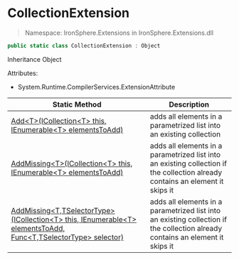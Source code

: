 ﻿


# CollectionExtension

> Namespace: IronSphere.Extensions in  IronSphere.Extensions.dll

```csharp
public static class CollectionExtension : Object
```

Inheritance Object
    
Attributes:        
* System.Runtime.CompilerServices.ExtensionAttribute

| Static Method | Description |
| --- | --- |
| [Add&lt;T&gt;(ICollection&lt;T&gt; this, IEnumerable&lt;T&gt; elementsToAdd)](CollectionExtension.Add-T-(ICollection-T-,IEnumerable-T-)) | adds all elements in a parametrized list into an existing collection |
| [AddMissing&lt;T&gt;(ICollection&lt;T&gt; this, IEnumerable&lt;T&gt; elementsToAdd)](CollectionExtension.AddMissing-T-(ICollection-T-,IEnumerable-T-)) | adds all elements in a parametrized list into an existing collection if the collection already contains an element it skips it |
| [AddMissing&lt;T,TSelectorType&gt;(ICollection&lt;T&gt; this, IEnumerable&lt;T&gt; elementsToAdd, Func&lt;T,TSelectorType&gt; selector)](CollectionExtension.AddMissing-T,TSelectorType-(ICollection-T-,IEnumerable-T-,Func-T,TSelectorType-)) | adds all elements in a parametrized list into an existing collection if the collection already contains an element it skips it |

